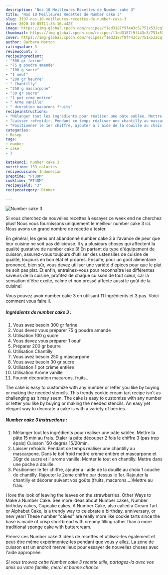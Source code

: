 ```yaml
---
description: "Nos 10 Meilleures Recettes de Number cake 3"
title: "Nos 10 Meilleures Recettes de Number cake 3"
slug: 3197-nos-10-meilleures-recettes-de-number-cake-3
date: 2020-10-05T11:36:16.442Z
image: https://img-global.cpcdn.com/recipes/f1ed3187f9f443c5/751x532cq70/number-cake-3-photo-principale-de-la-recette.jpg
thumbnail: https://img-global.cpcdn.com/recipes/f1ed3187f9f443c5/751x532cq70/number-cake-3-photo-principale-de-la-recette.jpg
cover: https://img-global.cpcdn.com/recipes/f1ed3187f9f443c5/751x532cq70/number-cake-3-photo-principale-de-la-recette.jpg
author: Barbara Morton
ratingvalue: 3
reviewcount: 5
recipeingredient:
- "300 gr farine"
- "75 g poudre amande"
- "100 g sucre"
- "1 oeuf"
- "200 gr beurre"
- " Chantilly"
- "250 g mascarpone"
- "30 gr sucre"
- "1 pot crme entire"
- " Arme vanille"
- " dcoration macarons fruits"
recipeinstructions:
- "Mélanger tout les ingrédients pour réaliser une pâte sablée. Mettre la pâte 15 min au frais. Étaler la pâte découper 2 fois le chiffre 3 (pas trop épais) Cuisson 150 degrés 15/20min."
- "Laisser refroidir. Pendant ce temps réaliser une chantilly au mascarpone. Dans le bol froid mettre crème entière et mascarpone et 30gr de sucre et l&#39; arome vanille. Monter le tout en chantilly. Mettre dans une poche a douille."
- "Positionner le 1er chiffre, ajouter a l aide de la douille au choix 1 couche de chantilly. Rajouter le 2eme chiffre par dessus le 1er. Rajouter la chantilly et décorer suivant vos goûts (fruits, macarons....)Mettre au frais."
categories:
- Resep
tags:
- number
- cake
- 3

katakunci: number cake 3 
nutrition: 139 calories
recipecuisine: Indonesian
preptime: "PT39M"
cooktime: "PT48M"
recipeyield: "3"
recipecategory: Dinner

---
```



![Number cake 3](https://img-global.cpcdn.com/recipes/f1ed3187f9f443c5/751x532cq70/number-cake-3-photo-principale-de-la-recette.jpg)

Si vous cherchez de nouvelles recettes à essayer ce week end ne cherchez plus! Nous vous fournissons uniquement le meilleur number cake 3 ici. Nous avons un grand nombre de recette à tester.

En général, les gens ont abandonné number cake 3 à l'avance de peur que leur cuisine ne soit pas délicieuse. Il y a plusieurs choses qui affectent la qualité gustative de number cake 3! En partant du type d'équipement de cuisson, assurez-vous toujours d'utiliser des ustensiles de cuisine de qualité, toujours en bon état et propres. Ensuite, pour un goût alimentaire prononcé, bien sûr, vous devez utiliser une variété d'épices pour que le plat ne soit pas plat. Et enfin, entraînez-vous pour reconnaître les différentes saveurs de la cuisine, profitez de chaque cuisson de tout cœur, car la sensation d'être excité, calme et non pressé affecte aussi le goût de la cuisine!

<!--inarticleads1-->

Vous pouvez avoir number cake 3 en utilisant 11 Ingrédients et 3 pas. Voici comment vous faire il.

##### Ingrédients de number cake 3 :

1. Vous avez besoin 300 gr farine
1. Vous devez vous préparer 75 g poudre amande
1. Utilisation 100 g sucre
1. Vous devez vous préparer 1 oeuf
1. Préparer 200 gr beurre
1. Utilisation  Chantilly
1. Vous avez besoin 250 g mascarpone
1. Vous avez besoin 30 gr sucre
1. Utilisation 1 pot crème entière
1. Utilisation  Arôme vanille
1. Fournir  décoration macarons, fruits..


The cake is easy to customize with any number or letter you like by buying or making the needed stencils. This trendy cookie cream tart recipe isn&#39;t as challenging as it may seem. The cake is easy to customize with any number or letter you like by buying or making the needed stencils. An easy yet elegant way to decorate a cake is with a variety of berries. 

<!--inarticleads2-->

##### Number cake 3 instructions :

1. Mélanger tout les ingrédients pour réaliser une pâte sablée. Mettre la pâte 15 min au frais. Étaler la pâte découper 2 fois le chiffre 3 (pas trop épais) Cuisson 150 degrés 15/20min.
1. Laisser refroidir. Pendant ce temps réaliser une chantilly au mascarpone. Dans le bol froid mettre crème entière et mascarpone et 30gr de sucre et l&#39; arome vanille. Monter le tout en chantilly. Mettre dans une poche a douille.
1. Positionner le 1er chiffre, ajouter a l aide de la douille au choix 1 couche de chantilly. Rajouter le 2eme chiffre par dessus le 1er. Rajouter la chantilly et décorer suivant vos goûts (fruits, macarons....)Mettre au frais.


I love the look of leaving the leaves on the strawberries. Other Ways to Make a Number Cake. See more ideas about Number cakes, Number birthday cakes, Cupcake cakes. A Number Cake, also called a Cream Tart or Alphabet Cake, is a trendy way to celebrate a birthday, anniversary, or new year! These number &#34;cakes&#34; are really more like cookie tarts since the base is made of crisp shortbread with creamy filling rather than a more traditional sponge cake with buttercream. 

<!--inarticleads1-->

<p>
Prenez ces Number cake 3 idées de recettes et utilisez-les également et peut-être même expérimentez-les pendant que vous y allez. La zone de cuisson est un endroit merveilleux pour essayer de nouvelles choses avec l'aide appropriée.
</p>

<p>
<i>Si vous trouvez cette Number cake 3 recette utile, partagez-la avec vos amis ou votre famille, merci et bonne chance.</i>
</p>
